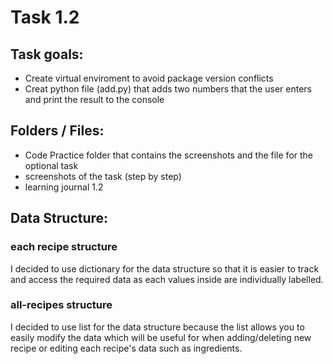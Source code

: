 # Task 1.2

## Task goals:

  - Create virtual enviroment to avoid package version conflicts
  - Creat python file (add.py) that adds two numbers that the user enters and print the result to the console

## Folders / Files:

  - Code Practice folder that contains the screenshots and the file for the optional task
  - screenshots of the task (step by step)
  - learning journal 1.2

## Data Structure:

 ### each recipe structure
  I decided to use dictionary for the data structure so that it is easier to track and access the required data as each values inside are individually labelled.  

### all-recipes structure
  I decided to use list for the data structure because the list allows you to easily modify the data which will be useful for when adding/deleting new recipe or editing     each recipe's data such as ingredients. 
  
  
